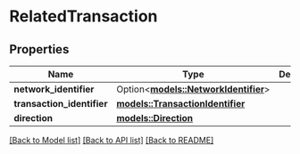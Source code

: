 # RelatedTransaction

## Properties

Name | Type | Description | Notes
------------ | ------------- | ------------- | -------------
**network_identifier** | Option<[**models::NetworkIdentifier**](NetworkIdentifier.md)> |  | [optional]
**transaction_identifier** | [**models::TransactionIdentifier**](TransactionIdentifier.md) |  | 
**direction** | [**models::Direction**](Direction.md) |  | 

[[Back to Model list]](../README.md#documentation-for-models) [[Back to API list]](../README.md#documentation-for-api-endpoints) [[Back to README]](../README.md)


